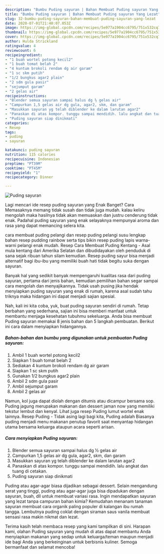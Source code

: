 ```yaml
---
description: "Bumbu Puding sayuran | Bahan Membuat Puding sayuran Yang Lezat"
title: "Bumbu Puding sayuran | Bahan Membuat Puding sayuran Yang Lezat"
slug: 32-bumbu-puding-sayuran-bahan-membuat-puding-sayuran-yang-lezat
date: 2020-07-01T21:40:07.053Z
image: https://img-global.cpcdn.com/recipes/5e977a1904cc6795/751x532cq70/puding-sayuran-foto-resep-utama.jpg
thumbnail: https://img-global.cpcdn.com/recipes/5e977a1904cc6795/751x532cq70/puding-sayuran-foto-resep-utama.jpg
cover: https://img-global.cpcdn.com/recipes/5e977a1904cc6795/751x532cq70/puding-sayuran-foto-resep-utama.jpg
author: Hulda Strickland
ratingvalue: 4
reviewcount: 6
recipeingredient:
- "1 buah wortel potong kecil2"
- "1 buah tomat belah 2"
- "4 kuntum brokoli rendam dg air garam"
- "1 sc skm putih"
- "1/2 bungkus agar2 plain"
- "2 sdm gula pasir"
- "sejumput garam"
- "2 gelas air"
recipeinstructions:
- "Blender semua sayuran sampai halus dg ½ gelas air"
- "Campurkan 1,5 gelas air dg gula, agar2, skm, dan garam"
- "Masukkan sayuran yg telah diblender ke dalam larutan agar2"
- "Panaskan di atas kompor. tunggu sampai mendidih. lalu angkat dan tuang di cetakan."
- "Puding sayuran siap dinikmati"
categories:
- Resep
tags:
- puding
- sayuran

katakunci: puding sayuran 
nutrition: 115 calories
recipecuisine: Indonesian
preptime: "PT39M"
cooktime: "PT45M"
recipeyield: "1"
recipecategory: Dinner

---
```



![Puding sayuran](https://img-global.cpcdn.com/recipes/5e977a1904cc6795/751x532cq70/puding-sayuran-foto-resep-utama.jpg)

Lagi mencari ide resep puding sayuran yang Enak Banget? Cara Memasaknya memang tidak susah dan tidak juga mudah. kalau keliru mengolah maka hasilnya tidak akan memuaskan dan justru cenderung tidak enak. Padahal puding sayuran yang enak selayaknya mempunyai aroma dan rasa yang dapat memancing selera kita.

cara membuat puding pelangi dan resep puding pelangi susu lengkap bahan resep pudding rainbow serta tips bikin resep puding lapis warna-warni pelangi enak mudah. Resep Cara Membuat Puding Kentang - Asal mula kentang dari Amerika Selatan dan dibudidayakan oleh penduduk di sana sejak ribuan tahun silam kemudian. Resep puding sayur bisa menjadi alternatif bagi ibu-ibu yang memiliki buah hati tidak begitu suka dengan sayuran.

Banyak hal yang sedikit banyak mempengaruhi kualitas rasa dari puding sayuran, pertama dari jenis bahan, kemudian pemilihan bahan segar sampai cara mengolah dan menyajikannya. Tidak usah pusing jika hendak menyiapkan puding sayuran yang enak di rumah, karena asal sudah tahu triknya maka hidangan ini dapat menjadi sajian spesial.


Nah, kali ini kita coba, yuk, buat puding sayuran sendiri di rumah. Tetap berbahan yang sederhana, sajian ini bisa memberi manfaat untuk membantu menjaga kesehatan tubuhmu sekeluarga. Anda bisa membuat Puding sayuran memakai 8 jenis bahan dan 5 langkah pembuatan. Berikut ini cara dalam menyiapkan hidangannya.

<!--inarticleads1-->

##### Bahan-bahan dan bumbu yang digunakan untuk pembuatan Puding sayuran:

1. Ambil 1 buah wortel potong kecil2
1. Siapkan 1 buah tomat belah 2
1. Sediakan 4 kuntum brokoli rendam dg air garam
1. Siapkan 1 sc skm putih
1. Gunakan 1/2 bungkus agar2 plain
1. Ambil 2 sdm gula pasir
1. Ambil sejumput garam
1. Ambil 2 gelas air


Namun, kol juga dapat diolah dengan ditumis atau dicampur bersama sop. Puding jagung merupakan makanan dan dessert jaman now yang memiliki tekstur lembut dan kenyal. Lihat juga resep Puding lumut wortel enak lainnya. Resep Puding - Tidak asing lagi bagi kita, Puding adalah Biasanya puding menjadi menu makanan penutup favorit saat menyantap hidangan utama bersama keluarga ataupun acara seperti arisan. 

<!--inarticleads2-->

##### Cara menyiapkan Puding sayuran:

1. Blender semua sayuran sampai halus dg ½ gelas air
1. Campurkan 1,5 gelas air dg gula, agar2, skm, dan garam
1. Masukkan sayuran yg telah diblender ke dalam larutan agar2
1. Panaskan di atas kompor. tunggu sampai mendidih. lalu angkat dan tuang di cetakan.
1. Puding sayuran siap dinikmati


Puding atau agar-agar biasa dijadikan sebagai dessert. Selain mengandung serat yang tinggi, puding atau agar-agar juga bisa dipadukan dengan sayuran, buah, dll untuk membuat variasi rasa. Ingin mendapatkan sayuran yang lezat tanpa campuran bahan kimia? Kemudahan menanam tanaman sayuran membuat cara organik paling populer di kalangan ibu rumah tangga. Lembutnya puding coklat dengan siraman saus vanila membuat sensasi rasa makin nikmat dan lezat. 

Terima kasih telah membaca resep yang kami tampilkan di sini. Harapan kami, olahan Puding sayuran yang mudah di atas dapat membantu Anda menyiapkan makanan yang sedap untuk keluarga/teman maupun menjadi ide bagi Anda yang berkeinginan untuk berbisnis kuliner. Semoga bermanfaat dan selamat mencoba!
